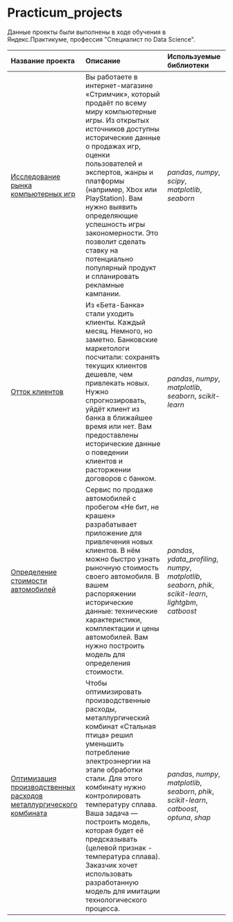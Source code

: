 # Practicum_projects
Данные проекты были выполнены в ходе обучения в Яндекс.Практикуме, профессия "Специалист по Data Science".

| Название проекта | Описание | Используемые библиотеки | 
| :---------------------- | :---------------------- | :---------------------- |
| [Исследование рынка компьютерных игр](Computer_game_market_research) | Вы работаете в интернет-магазине «Стримчик», который продаёт по всему миру компьютерные игры. Из открытых источников доступны исторические данные о продажах игр, оценки пользователей и экспертов, жанры и платформы (например, Xbox или PlayStation). Вам нужно выявить определяющие успешность игры закономерности. Это позволит сделать ставку на потенциально популярный продукт и спланировать рекламные кампании. | *pandas*, *numpy*, *scipy*, *matplotlib*, *seaborn* |
| [Отток клиентов](Outflow_of_bank_customers) | Из «Бета-Банка» стали уходить клиенты. Каждый месяц. Немного, но заметно. Банковские маркетологи посчитали: сохранять текущих клиентов дешевле, чем привлекать новых.   Нужно спрогнозировать, уйдёт клиент из банка в ближайшее время или нет. Вам предоставлены исторические данные о поведении клиентов и расторжении договоров с банком. | *pandas*, *numpy*, *matplotlib*, *seaborn*, *scikit-learn* |
| [Определение стоимости автомобилей](Determining_the_cost_of_cars) | Сервис по продаже автомобилей с пробегом «Не бит, не крашен» разрабатывает приложение для привлечения новых клиентов. В нём можно быстро узнать рыночную стоимость своего автомобиля. В вашем распоряжении исторические данные: технические характеристики, комплектации и цены автомобилей. Вам нужно построить модель для определения стоимости. | *pandas*, *ydata_profiling*, *numpy*, *matplotlib*, *seaborn*, *phik*, *scikit-learn*, *lightgbm*, *catboost* |
| [Оптимизация производственных расходов металлургического комбината](Optimization_of_production_costs_metallurgical_plant) | Чтобы оптимизировать производственные расходы, металлургический комбинат «Стальная птица» решил уменьшить потребление электроэнергии на этапе обработки стали. Для этого комбинату нужно контролировать температуру сплава. Ваша задача — построить модель, которая будет её предсказывать (целевой признак - температура сплава). Заказчик хочет использовать разработанную модель для имитации технологического процесса. | *pandas*, *numpy*, *matplotlib*, *seaborn*, *phik*, *scikit-learn*, *catboost*, *optuna*, *shap* |
